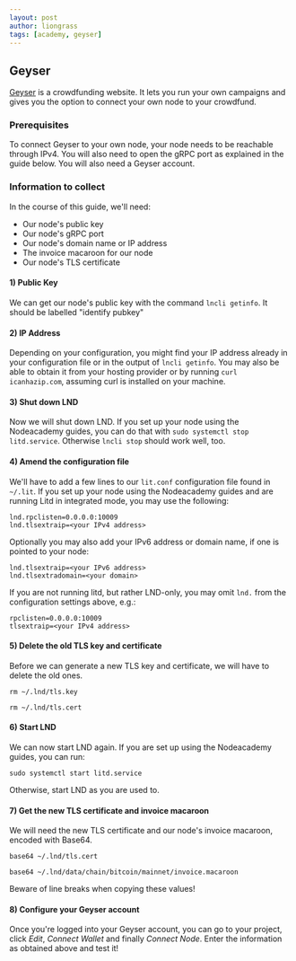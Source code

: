 ```yaml
---
layout: post
author: liongrass
tags: [academy, geyser]
---
```


## Geyser

[Geyser](https://geyser.fund/) is a crowdfunding website. It lets you run your own campaigns and gives you the option to connect your own node to your crowdfund.

### Prerequisites

To connect Geyser to your own node, your node needs to be reachable through IPv4. You will also need to open the gRPC port as explained in the guide below. You will also need a Geyser account.

### Information to collect

In the course of this guide, we'll need:

- Our node's public key
- Our node's gRPC port
- Our node's domain name or IP address
- The invoice macaroon for our node
- Our node's TLS certificate

#### 1) Public Key

We can get our node's public key with the command `lncli getinfo`.
It should be labelled "identify pubkey"

#### 2) IP Address

Depending on your configuration, you might find your IP address already in your configuration file or in the output of `lncli getinfo`. You may also be able to obtain it from your hosting provider or by running `curl icanhazip.com`, assuming curl is installed on your machine.

#### 3) Shut down LND

Now we will shut down LND. If you set up your node using the Nodeacademy guides, you can do that with `sudo systemctl stop litd.service`. Otherwise `lncli stop` should work well, too.

#### 4) Amend the configuration file

We'll have to add a few lines to our `lit.conf` configuration file found in `~/.lit`. If you set up your node using the Nodeacademy guides and are running Litd in integrated mode, you may use the following:

```
lnd.rpclisten=0.0.0.0:10009
lnd.tlsextraip=<your IPv4 address>
```

Optionally you may also add your IPv6 address or domain name, if one is pointed to your node:

```
lnd.tlsextraip=<your IPv6 address>
lnd.tlsextradomain=<your domain>
```

If you are not running litd, but rather LND-only, you may omit `lnd.` from the configuration settings above, e.g.:

```
rpclisten=0.0.0.0:10009
tlsextraip=<your IPv4 address>
```

#### 5) Delete the old TLS key and certificate

Before we can generate a new TLS key and certificate, we will have to delete the old ones.

`rm ~/.lnd/tls.key`

`rm ~/.lnd/tls.cert`

#### 6) Start LND

We can now start LND again. If you are set up using the Nodeacademy guides, you can run:

`sudo systemctl start litd.service`

Otherwise, start LND as you are used to.

#### 7) Get the new TLS certificate and invoice macaroon

We will need the new TLS certificate and our node's invoice macaroon, encoded with Base64.

`base64 ~/.lnd/tls.cert`

`base64 ~/.lnd/data/chain/bitcoin/mainnet/invoice.macaroon`

Beware of line breaks when copying these values!

#### 8) Configure your Geyser account

Once you're logged into your Geyser account, you can go to your project, click _Edit_, _Connect Wallet_ and finally _Connect Node_. Enter the information as obtained above and test it!
